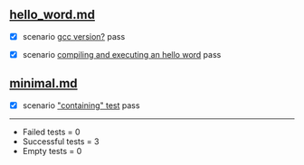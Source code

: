 
## [hello_word.md](../docs/examples/hello_word.md)  

  - [X] scenario [gcc version?](../docs/examples/hello_word.md) pass  

  - [X] scenario [compiling and executing an hello word](../docs/examples/hello_word.md) pass  


## [minimal.md](../docs/examples/minimal.md)  

  - [X] scenario ["containing" test](../docs/examples/minimal.md) pass  


-----------------------
- Failed     tests =  0
- Successful tests =  3
- Empty      tests =  0
